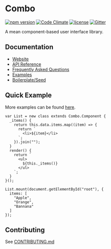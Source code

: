 # Combo

[![npm version](https://badge.fury.io/js/combo-js.svg)](https://badge.fury.io/js/combo-js)
[![Code Climate](https://codeclimate.com/github/combojs/combo-js/badges/gpa.svg)](https://codeclimate.com/github/combojs/combo-js)
[![license](https://img.shields.io/github/license/mashape/apistatus.svg)](https://opensource.org/licenses/MIT)
[![Gitter](https://img.shields.io/gitter/room/nwjs/nw.js.svg)](https://gitter.im/combo-js/)

A mean component-based user interface library.

## Documentation

* [Website](http://www.combojs.com/)
* [API Reference](https://github.com/combojs/combo-js/blob/master/doc/api.md)
* [Frequently Asked Questions](https://github.com/combojs/combo-js/blob/master/doc/faq.md)
* [Examples](https://github.com/combojs/combo-examples/)
* [Boilerplate/Seed](https://github.com/combojs/combo-seed)

## Quick Example

More examples can be found [here](https://github.com/combojs/combo-examples/).

	var List = new class extends Combo.Component {
	  _items() {
	    return this.data.items.map((item) => {
	      return `
	        <li>${item}</li>
	      `;
	    }).join("");
	  }
	  render() {
	    return `
	      <ul>
	        ${this._items()}
	      </ul>
	    `;
	  }
	}();

	List.mount(document.getElementById("root"), {
	  items: [
	    "Apple",
	    "Orange",
	    "Bannana"
	  ]
	});

## Contributing

See [CONTRIBUTING.md](CONTRIBUTING.md)

